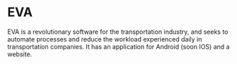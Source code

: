 # EVA 
EVA is a revolutionary software for the transportation industry, and seeks to automate processes and reduce the workload experienced daily in transportation companies. It has an application for Android (soon IOS) and a website.

